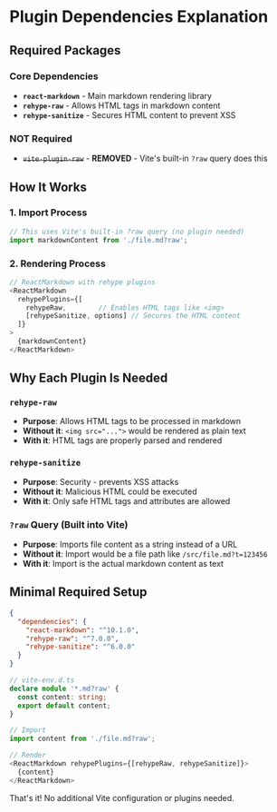 # Plugin Dependencies Explanation

## Required Packages

### Core Dependencies
- **`react-markdown`** - Main markdown rendering library
- **`rehype-raw`** - Allows HTML tags in markdown content
- **`rehype-sanitize`** - Secures HTML content to prevent XSS

### NOT Required
- ~~`vite-plugin-raw`~~ - **REMOVED** - Vite's built-in `?raw` query does this

## How It Works

### 1. Import Process
```typescript
// This uses Vite's built-in ?raw query (no plugin needed)
import markdownContent from './file.md?raw';
```

### 2. Rendering Process
```typescript
// ReactMarkdown with rehype plugins
<ReactMarkdown
  rehypePlugins={[
    rehypeRaw,        // Enables HTML tags like <img>
    [rehypeSanitize, options] // Secures the HTML content
  ]}
>
  {markdownContent}
</ReactMarkdown>
```

## Why Each Plugin Is Needed

### `rehype-raw`
- **Purpose**: Allows HTML tags to be processed in markdown
- **Without it**: `<img src="...">` would be rendered as plain text
- **With it**: HTML tags are properly parsed and rendered

### `rehype-sanitize`
- **Purpose**: Security - prevents XSS attacks
- **Without it**: Malicious HTML could be executed
- **With it**: Only safe HTML tags and attributes are allowed

### `?raw` Query (Built into Vite)
- **Purpose**: Imports file content as a string instead of a URL
- **Without it**: Import would be a file path like `/src/file.md?t=123456`
- **With it**: Import is the actual markdown content as text

## Minimal Required Setup

```json
{
  "dependencies": {
    "react-markdown": "^10.1.0",
    "rehype-raw": "^7.0.0",
    "rehype-sanitize": "^6.0.0"
  }
}
```

```typescript
// vite-env.d.ts
declare module '*.md?raw' {
  const content: string;
  export default content;
}
```

```typescript
// Import
import content from './file.md?raw';

// Render
<ReactMarkdown rehypePlugins={[rehypeRaw, rehypeSanitize]}>
  {content}
</ReactMarkdown>
```

That's it! No additional Vite configuration or plugins needed.
